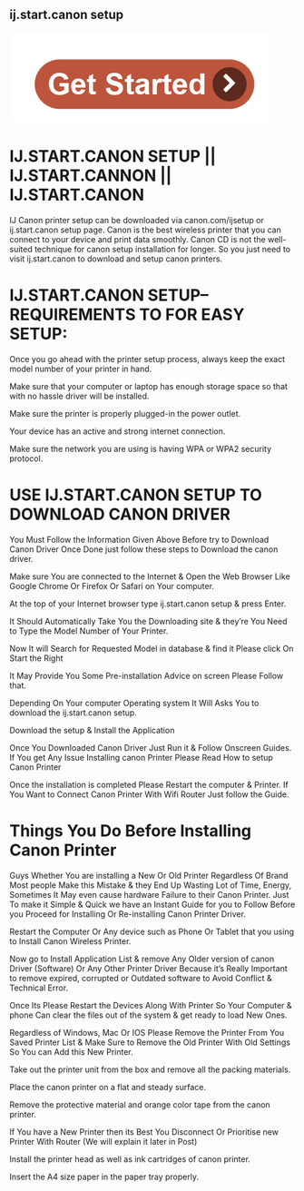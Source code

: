 ## ij.start.canon setup
[![Peacocktv.com/tv](get-start.png)](https://sites.google.com/site/ijstartcanonsetupdownloads/ij-start-canon)
# IJ.START.CANON SETUP || IJ.START.CANNON || IJ.START.CANON
IJ Canon printer setup can be downloaded via canon.com/ijsetup or ij.start.canon setup page. Canon is the best wireless printer that you can connect to your device and print data smoothly. Canon CD is not the well-suited technique for canon setup installation for longer. So you just need to visit ij.start.canon to download and setup canon printers.

# IJ.START.CANON SETUP– REQUIREMENTS TO FOR EASY SETUP:
Once you go ahead with the printer setup process, always keep the exact model number of your printer in hand.

Make sure that your computer or laptop has enough storage space so that with no hassle driver will be installed.

Make sure the printer is properly plugged-in the power outlet.

Your device has an active and strong internet connection.

Make sure the network you are using is having WPA or WPA2 security protocol.

# USE IJ.START.CANON SETUP TO DOWNLOAD CANON DRIVER
You Must Follow the Information Given Above Before try to Download Canon Driver Once Done just follow these steps to Download the canon driver.

Make sure You are connected to the Internet & Open the Web Browser Like Google Chrome Or Firefox Or Safari on Your computer.

At the top of your Internet browser type ij.start.canon setup & press Enter.

It Should Automatically Take You the Downloading site & they’re You Need to Type the Model Number of Your Printer.

Now It will Search for Requested Model in database & find it Please click On Start the Right

It May Provide You Some Pre-installation Advice on screen Please Follow that.

Depending On Your computer Operating system It Will Asks You to download the ij.start.canon setup.

Download the setup & Install the Application

Once You Downloaded Canon Driver Just Run it & Follow Onscreen Guides. If You get Any Issue Installing canon Printer Please Read How to setup Canon Printer

Once the installation is completed Please Restart the computer & Printer. If You Want to Connect Canon Printer With Wifi Router Just follow the Guide.

# Things You Do Before Installing Canon Printer
Guys Whether You are installing a New Or Old Printer Regardless Of Brand Most people Make this Mistake & they End Up Wasting Lot of Time, Energy, Sometimes It May even cause hardware Failure to their Canon Printer. Just To make it Simple & Quick we have an Instant Guide for you to Follow Before you Proceed for Installing Or Re-installing Canon Printer Driver.

Restart the Computer Or Any device such as Phone Or Tablet that you using to Install Canon Wireless Printer.

Now go to Install Application List & remove Any Older version of canon Driver (Software) Or Any Other Printer Driver Because it’s Really Important to remove expired, corrupted or Outdated software to Avoid Conflict & Technical Error.

Once Its Please Restart the Devices Along With Printer So Your Computer & phone Can clear the files out of the system & get ready to load New Ones.

Regardless of Windows, Mac Or IOS Please Remove the Printer From You Saved Printer List & Make Sure to Remove the Old Printer With Old Settings So You can Add this New Printer.

Take out the printer unit from the box and remove all the packing materials.

Place the canon printer on a flat and steady surface.

Remove the protective material and orange color tape from the canon printer.

If You have a New Printer then its Best You Disconnect Or Prioritise new Printer With Router (We will explain it later in Post)

Install the printer head as well as ink cartridges of canon printer.

Insert the A4 size paper in the paper tray properly.
